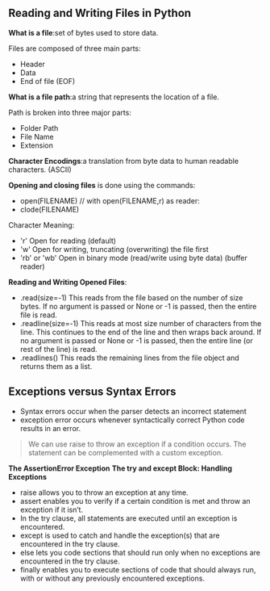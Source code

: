 ## Reading and Writing Files in Python
**What is a file**:set of bytes used to store data. 

Files are composed of three main parts:
- Header
- Data
- End of file (EOF)

**What is a file path**:a string that represents the location of a file.

Path is broken into three major parts:
- Folder Path
- File Name
- Extension

**Character Encodings**:a translation from byte data to human readable characters. (ASCII)

**Opening and closing files** is done using the commands:
- open(FILENAME) // with open(FILENAME,r) as reader:
- clode(FILENAME)

Character	Meaning:
- 'r'	Open for reading (default)
- 'w'	Open for writing, truncating (overwriting) the file first
- 'rb' or 'wb'	Open in binary mode (read/write using byte data) (buffer reader)

**Reading and Writing Opened Files**:
- .read(size=-1)	This reads from the file based on the number of size bytes. If no argument is passed or None or -1 is passed, then the entire file is read.
- .readline(size=-1)	This reads at most size number of characters from the line. This continues to the end of the line and then wraps back around. If no argument is passed or None or -1 is passed, then the entire line (or rest of the line) is read.
- .readlines()	This reads the remaining lines from the file object and returns them as a list.



## Exceptions versus Syntax Errors
- Syntax errors occur when the parser detects an incorrect statement
- exception error occurs whenever syntactically correct Python code results in an error.

> We can use raise to throw an exception if a condition occurs. The statement can be complemented with a custom exception.

**The AssertionError Exception**
**The try and except Block: Handling Exceptions**

- raise allows you to throw an exception at any time.
- assert enables you to verify if a certain condition is met and throw an exception if it isn’t.
- In the try clause, all statements are executed until an exception is encountered.
- except is used to catch and handle the exception(s) that are encountered in the try clause.
- else lets you code sections that should run only when no exceptions are encountered in the try clause.
- finally enables you to execute sections of code that should always run, with or without any previously encountered exceptions.
